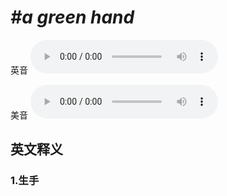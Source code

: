 # ***\#a green hand*** 
英音
<audio src="./media/a green hand1_AAC.aac" controls="controls"></audio>

美音
<audio src="./media/a green hand2_AAC.aac" controls="controls"></audio>



  

英文释义
---
### 1.**生手**  


